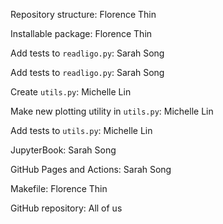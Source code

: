 Repository structure: Florence Thin

Installable package: Florence Thin

Add tests to `readligo.py`: Sarah Song

Add tests to `readligo.py`: Sarah Song

Create `utils.py`: Michelle Lin

Make new plotting utility in `utils.py`: Michelle Lin

Add tests to `utils.py`: Michelle Lin

JupyterBook: Sarah Song

GitHub Pages and Actions: Sarah Song

Makefile: Florence Thin

GitHub repository: All of us
